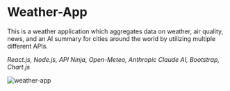 # Weather-App
This is a weather application which aggregates data on weather, air quality, news, and an AI summary for cities around the world by utilizing multiple different APIs.

*React.js, Node.js, API Ninja, Open-Meteo, Anthropic Claude AI, Bootstrap, Chart.js*

![weather-app](https://github.com/tanzianur/Weather-App/assets/60456257/96b475e8-1e2e-4c7c-af83-e34d6f7f32be)
